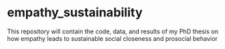# empathy_sustainability
This repository will contain the code, data, and results of my PhD thesis on how empathy leads to sustainable social closeness and prosocial behavior
